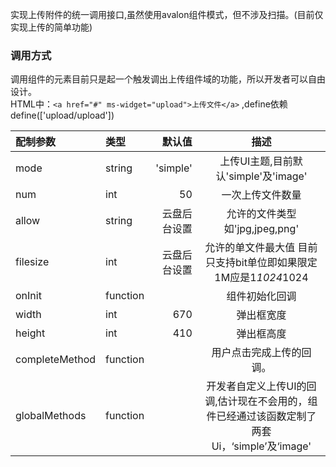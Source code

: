 实现上传附件的统一调用接口,虽然使用avalon组件模式，但不涉及扫描。(目前仅实现上传的简单功能)  
### 调用方式  
调用组件的元素目前只是起一个触发调出上传组件域的功能，所以开发者可以自由设计。  
HTML中：`<a href="#" ms-widget="upload">上传文件</a>` ,define依赖define(['upload/upload'])  

| 配制参数 |  类型| 默认值 |  描述  |
| :-- | :-- | ----:| :--: |
|mode|string|'simple'|上传UI主题,目前默认'simple'及'image'|
|num|int|50|一次上传文件数量|
|allow|string| 云盘后台设置 |允许的文件类型 如'jpg,jpeg,png'|
|filesize|int| 云盘后台设置 |允许的单文件最大值 目前只支持bit单位即如果限定1M应是1*1024*1024|
|onInit|function|  |组件初始化回调|
|width|int|670|弹出框宽度|
|height|int|410|弹出框高度|
|completeMethod|function|  |用户点击完成上传的回调。|
|globalMethods|function||开发者自定义上传UI的回调,估计现在不会用的，组件已经通过该函数定制了两套Ui，‘simple’及‘image'|
